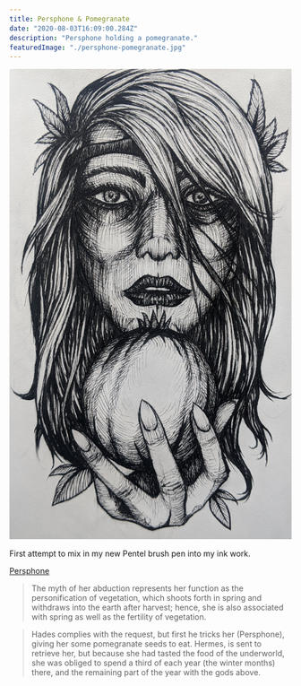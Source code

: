 ```yaml
---
title: Persphone & Pomegranate
date: "2020-08-03T16:09:00.284Z"
description: "Persphone holding a pomegranate."
featuredImage: "./persphone-pomegranate.jpg"
---
```


![Persphone & Pomegranate](./persphone-pomegranate.jpg)

First attempt to mix in my new Pentel brush pen into my ink work.

[Persphone](https://en.wikipedia.org/wiki/Persephone)

> The myth of her abduction represents her function as the personification of vegetation, which shoots forth in spring and withdraws into the earth after harvest; hence, she is also associated with spring as well as the fertility of vegetation.

> Hades complies with the request, but first he tricks her (Persphone), giving her some pomegranate seeds to eat.
> Hermes, is sent to retrieve her, but because she had tasted the food of the underworld, she was obliged to spend a third of each year (the winter months) there, and the remaining part of the year with the gods above.

